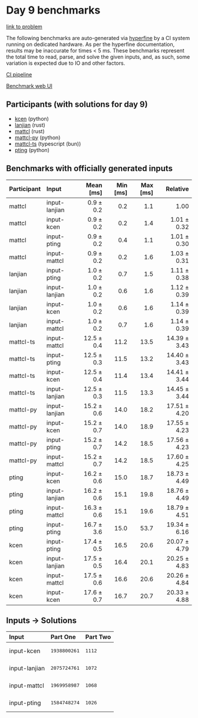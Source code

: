 # Day 9 benchmarks

[link to problem](https://adventofcode.com/2023/day/9)

The following benchmarks are auto-generated via
[hyperfine](https://github.com/sharkdp/hyperfine) by a CI system running on
dedicated hardware. As per the hyperfine documentation, results may be
inaccurate for times < 5 ms. These benchmarks represent the total time to read,
parse, and solve the given inputs, and, as such, some variation is expected due
to IO and other factors.

[CI pipeline](http://ci.papercode.net:8080/teams/main/pipelines/aoc2023)

[Benchmark web UI](https://aoc.ancalagon.black)


## Participants (with solutions for day 9)

- [kcen](https://github.com/kcen/aoc2023) (python)
- [lanjian](https://github.com/lanjian/aoc-2023) (rust)
- [mattcl](https://github.com/mattcl/aoc2023) (rust)
- [mattcl-py](https://github.com/mattcl/aoc2023-py) (python)
- [mattcl-ts](https://github.com/mattcl/aoc2023-js) (typescript (bun))
- [pting](https://github.com/pting/aoc2023) (python)


## Benchmarks with officially generated inputs

| Participant | Input | Mean [ms] | Min [ms] | Max [ms] | Relative |
|:---|:---|---:|---:|---:|---:|
| mattcl | input-lanjian | 0.9 ± 0.2 | 0.2 | 1.1 | 1.00 |
| mattcl | input-kcen | 0.9 ± 0.2 | 0.2 | 1.4 | 1.01 ± 0.32 |
| mattcl | input-pting | 0.9 ± 0.2 | 0.4 | 1.1 | 1.01 ± 0.30 |
| mattcl | input-mattcl | 0.9 ± 0.2 | 0.2 | 1.6 | 1.03 ± 0.31 |
| lanjian | input-pting | 1.0 ± 0.2 | 0.7 | 1.5 | 1.11 ± 0.38 |
| lanjian | input-lanjian | 1.0 ± 0.2 | 0.6 | 1.6 | 1.12 ± 0.39 |
| lanjian | input-kcen | 1.0 ± 0.2 | 0.6 | 1.6 | 1.14 ± 0.39 |
| lanjian | input-mattcl | 1.0 ± 0.2 | 0.7 | 1.6 | 1.14 ± 0.39 |
| mattcl-ts | input-mattcl | 12.5 ± 0.4 | 11.2 | 13.5 | 14.39 ± 3.43 |
| mattcl-ts | input-pting | 12.5 ± 0.3 | 11.5 | 13.2 | 14.40 ± 3.43 |
| mattcl-ts | input-kcen | 12.5 ± 0.4 | 11.4 | 13.4 | 14.41 ± 3.44 |
| mattcl-ts | input-lanjian | 12.5 ± 0.3 | 11.5 | 13.3 | 14.45 ± 3.44 |
| mattcl-py | input-lanjian | 15.2 ± 0.6 | 14.0 | 18.2 | 17.51 ± 4.20 |
| mattcl-py | input-kcen | 15.2 ± 0.7 | 14.0 | 18.9 | 17.55 ± 4.23 |
| mattcl-py | input-pting | 15.2 ± 0.7 | 14.2 | 18.5 | 17.56 ± 4.23 |
| mattcl-py | input-mattcl | 15.2 ± 0.7 | 14.2 | 18.5 | 17.60 ± 4.25 |
| pting | input-kcen | 16.2 ± 0.6 | 15.0 | 18.7 | 18.73 ± 4.49 |
| pting | input-lanjian | 16.2 ± 0.6 | 15.1 | 19.8 | 18.76 ± 4.49 |
| pting | input-mattcl | 16.3 ± 0.6 | 15.1 | 19.6 | 18.79 ± 4.51 |
| pting | input-pting | 16.7 ± 3.6 | 15.0 | 53.7 | 19.34 ± 6.16 |
| kcen | input-pting | 17.4 ± 0.5 | 16.5 | 20.6 | 20.07 ± 4.79 |
| kcen | input-lanjian | 17.5 ± 0.5 | 16.4 | 20.1 | 20.25 ± 4.83 |
| kcen | input-mattcl | 17.5 ± 0.6 | 16.6 | 20.6 | 20.26 ± 4.84 |
| kcen | input-kcen | 17.6 ± 0.7 | 16.7 | 20.7 | 20.33 ± 4.88 |


## Inputs -> Solutions

| Input | Part One | Part Two |
|:---|:---|:---|
|input-kcen|<pre>1938800261</pre>|<pre>1112</pre>|
|input-lanjian|<pre>2075724761</pre>|<pre>1072</pre>|
|input-mattcl|<pre>1969958987</pre>|<pre>1068</pre>|
|input-pting|<pre>1584748274</pre>|<pre>1026</pre>|